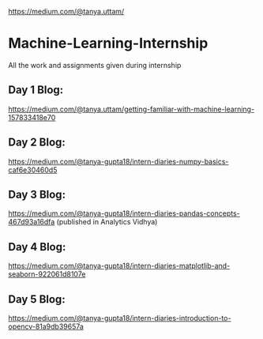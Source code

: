 https://medium.com/@tanya.uttam/
# Machine-Learning-Internship
All the work and assignments given during internship
## Day 1 Blog: 
https://medium.com/@tanya.uttam/getting-familiar-with-machine-learning-157833418e70
## Day 2 Blog:
https://medium.com/@tanya-gupta18/intern-diaries-numpy-basics-caf6e30460d5
## Day 3 Blog: 
https://medium.com/@tanya-gupta18/intern-diaries-pandas-concepts-467d93a16dfa
(published in Analytics Vidhya)
## Day 4 Blog: 
https://medium.com/@tanya-gupta18/intern-diaries-matplotlib-and-seaborn-922061d8107e
## Day 5 Blog: 
https://medium.com/@tanya-gupta18/intern-diaries-introduction-to-opencv-81a9db39657a

